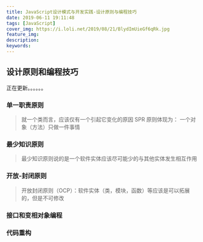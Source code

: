 ```yaml
---
title: JavaScript设计模式与开发实践-设计原则与编程技巧
date: 2019-06-11 19:11:48
tags: [JavaScript]
cover_img: https://i.loli.net/2019/08/21/BlydImUieGf6qRk.jpg
feature_img:
description:
keywords:
---
```


## 设计原则和编程技巧

正在更新。。。。。。

### 单一职责原则

> 就一个类而言，应该仅有一个引起它变化的原因
> SPR 原则体现为： 一个对象（方法）只做一件事情

### 最少知识原则

> 最少知识原则说的是一个软件实体应该尽可能少的与其他实体发生相互作用

### 开放-封闭原则

> 开放封闭原则（OCP）：软件实体（类，模块，函数）等应该是可以拓展的，但是不可修改

### 接口和变相对象编程

### 代码重构
